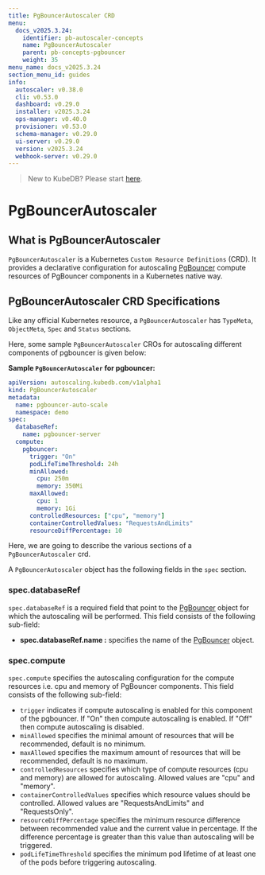 ```yaml
---
title: PgBouncerAutoscaler CRD
menu:
  docs_v2025.3.24:
    identifier: pb-autoscaler-concepts
    name: PgBouncerAutoscaler
    parent: pb-concepts-pgbouncer
    weight: 35
menu_name: docs_v2025.3.24
section_menu_id: guides
info:
  autoscaler: v0.38.0
  cli: v0.53.0
  dashboard: v0.29.0
  installer: v2025.3.24
  ops-manager: v0.40.0
  provisioner: v0.53.0
  schema-manager: v0.29.0
  ui-server: v0.29.0
  version: v2025.3.24
  webhook-server: v0.29.0
---
```


> New to KubeDB? Please start [here](/docs/v2025.3.24/README).

# PgBouncerAutoscaler

## What is PgBouncerAutoscaler

`PgBouncerAutoscaler` is a Kubernetes `Custom Resource Definitions` (CRD). It provides a declarative configuration for autoscaling [PgBouncer](https://www.pgbouncer.org/usage.html) compute resources of PgBouncer components in a Kubernetes native way.

## PgBouncerAutoscaler CRD Specifications

Like any official Kubernetes resource, a `PgBouncerAutoscaler` has `TypeMeta`, `ObjectMeta`, `Spec` and `Status` sections.

Here, some sample `PgBouncerAutoscaler` CROs for autoscaling different components of pgbouncer is given below:

**Sample `PgBouncerAutoscaler` for pgbouncer:**

```yaml
apiVersion: autoscaling.kubedb.com/v1alpha1
kind: PgBouncerAutoscaler
metadata:
  name: pgbouncer-auto-scale
  namespace: demo
spec:
  databaseRef:
    name: pgbouncer-server
  compute:
    pgbouncer:
      trigger: "On"
      podLifeTimeThreshold: 24h
      minAllowed:
        cpu: 250m
        memory: 350Mi
      maxAllowed:
        cpu: 1
        memory: 1Gi
      controlledResources: ["cpu", "memory"]
      containerControlledValues: "RequestsAndLimits"
      resourceDiffPercentage: 10
```

Here, we are going to describe the various sections of a `PgBouncerAutoscaler` crd.

A `PgBouncerAutoscaler` object has the following fields in the `spec` section.

### spec.databaseRef

`spec.databaseRef` is a required field that point to the [PgBouncer](/docs/v2025.3.24/guides/pgbouncer/concepts/pgbouncer) object for which the autoscaling will be performed. This field consists of the following sub-field:

- **spec.databaseRef.name :** specifies the name of the [PgBouncer](/docs/v2025.3.24/guides/pgbouncer/concepts/pgbouncer) object.

### spec.compute

`spec.compute` specifies the autoscaling configuration for the compute resources i.e. cpu and memory of PgBouncer components. This field consists of the following sub-field:

- `trigger` indicates if compute autoscaling is enabled for this component of the pgbouncer. If "On" then compute autoscaling is enabled. If "Off" then compute autoscaling is disabled.
- `minAllowed` specifies the minimal amount of resources that will be recommended, default is no minimum.
- `maxAllowed` specifies the maximum amount of resources that will be recommended, default is no maximum.
- `controlledResources` specifies which type of compute resources (cpu and memory) are allowed for autoscaling. Allowed values are "cpu" and "memory".
- `containerControlledValues` specifies which resource values should be controlled. Allowed values are "RequestsAndLimits" and "RequestsOnly".
- `resourceDiffPercentage` specifies the minimum resource difference between recommended value and the current value in percentage. If the difference percentage is greater than this value than autoscaling will be triggered.
- `podLifeTimeThreshold` specifies the minimum pod lifetime of at least one of the pods before triggering autoscaling.